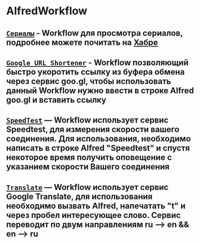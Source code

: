 # AlfredWorkflow

[`Сериалы`](https://github.com/kochemasov/AlfredWorkflow/raw/master/Сериалы.alfredworkflow) - Workflow для просмотра сериалов, подробнее можете почитать на [Хабре](https://habrahabr.ru/post/305346/)
----------
[`Google URL Shortener`](https://github.com/kochemasov/AlfredWorkflow/raw/master/Google%20URL%20Shortener.alfredworkflow) - Workflow позволяющий быстро укоротить ссылку из буфера обмена через сервис goo.gl, чтобы использовать данный Workflow нужно ввести в строке Alfred goo.gl и вставить ссылку
----------
[`SpeedTest`](https://github.com/kochemasov/AlfredWorkflow/raw/master/SpeedTest.alfredworkflow) — Workflow использует сервис Speedtest, для измерения скорости вашего соединения. Для использования, необходимо написать в строке Alfred "Speedtest" и спустя некоторое время получить оповещение с указанием скорости Вашего соединения
----------
[`Translate`](https://github.com/kochemasov/AlfredWorkflow/raw/master/Translate.alfredworkflow) — Workflow использует сервис Google Translate, для использования необходимо вызвать Alfred, напечатать "t" и через пробел интересующее слово. Сервис переводит по двум направлениям ru —> en && en —> ru
 ----------